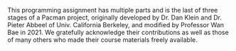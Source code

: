 This programming assignment has multiple parts and is the last of three stages of a Pacman project, originally developed by Dr. Dan Klein and Dr. Pieter Abbeel of Univ. California Berkeley, and modified by Professor Wan Bae in 2021.  We gratefully acknowledge their contributions as well as those of many others who made their course materials freely available. 
